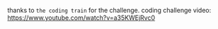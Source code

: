 thanks to `the coding train` for the challenge.
coding challenge video: https://www.youtube.com/watch?v=a35KWEjRvc0